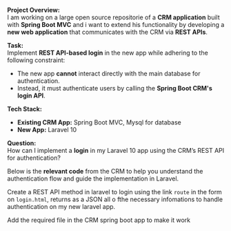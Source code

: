 **Project Overview:**  
I am working on a large open source repositorie of a **CRM application** built with **Spring Boot MVC** and i want to extend his functionality by developing a **new web application** that communicates with the CRM via **REST APIs**.  

**Task:**  
Implement **REST API-based login** in the new app while adhering to the following constraint:  
- The new app **cannot** interact directly with the main database for authentication.  
- Instead, it must authenticate users by calling the **Spring Boot CRM's login API**.  

**Tech Stack:**  
- **Existing CRM App:** Spring Boot MVC, Mysql for database  
- **New App:** Laravel 10  

**Question:**  
How can I implement a **login** in my Laravel 10 app using the CRM’s REST API for authentication?  

Below is the **relevant code** from the CRM to help you understand the authentication flow and guide the implementation in Laravel.  

Create a REST API method in laravel to login using the link `route` in the form on `login.html`, returns as a JSON all o fthe necessary infomations to handle authentication on my new laravel app. 

Add the required file in the CRM spring boot app to make it work